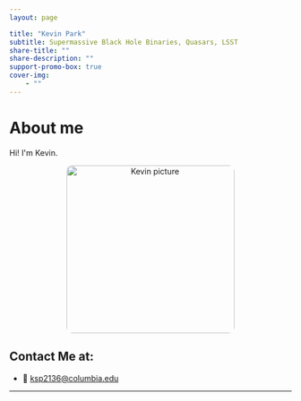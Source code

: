 ```yaml
---
layout: page

title: "Kevin Park"
subtitle: Supermassive Black Hole Binaries, Quasars, LSST
share-title: ""
share-description: ""
support-promo-box: true
cover-img:
    - ""
---
```


# About me

Hi! I'm Kevin.

<p align="center">
  <img src="/assets/images/증명사진(최근).jpeg"
       alt="Kevin picture"
       style="width:300px; border-radius:10px;">
</p>

## Contact Me at:

- 📧 [ksp2136@columbia.edu](mailto:ksp2136@columbia.edu)
---
